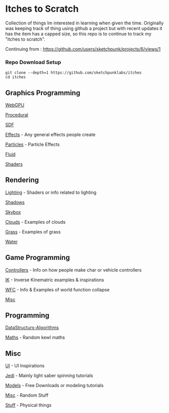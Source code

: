 # Itches to Scratch

Collection of things Im interested in learning when given the time. Originally was keeping track of thing using github a project but with recent updates it has the item has a capped size,
so this repo is to continue to track my "itches to scratch".

Continuing from : 
https://github.com/users/sketchpunk/projects/6/views/1

### Repo Download Setup ###
```
git clone --depth=1 https://github.com/sketchpunklabs/itches
cd itches
```

## Graphics Programming

[WebGPU](./webgpu.md)

[Procedural](./procedural.md)

[SDF](./sdf.md)

[Effects](./effects.md) - Any general effects people create

[Particles](./particles.md) - Particle Effects

[Fluid](./fluid.md)

[Shaders](./shaders.md)

## Rendering

[Lighting](./lighting.md) - Shaders or info related to lighting

[Shadows](./shadows.md)

[Skybox](./skybox.md)

[Clouds](./cloud.md) - Examples of clouds

[Grass](./grass.md) - Examples of grass

[Water](./water.md)

## Game Programming

[Controllers](./controllers.md) - Info on how people make char or vehicle controllers

[IK](./ik.md) - Inverse Kinematric examples & inspirations

[WFC](./wfc.md) - Info & Examples of world function collapse

[Misc](./misc_gaming.md)

## Programming

[DataStructurs-Algorithms](./ds_algo.md)

[Maths](./maths.md) - Random kewl maths

## Misc

[UI](./ui.md) - UI Inspirations

[Jedi](./jedi.md) - Mainly light saber spinning tutorials

[Models](./models.md) - Free Downloads or modeling tutorials

[Misc](./misc.md) - Random Stuff

[Stuff](./stuff.md) - Physical things